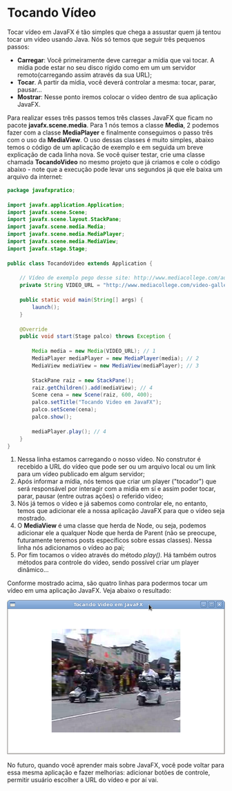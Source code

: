 # Tocando Vídeo

Tocar vídeo em JavaFX é tão simples que chega a assustar quem já tentou tocar um vídeo usando Java. Nós só temos que seguir três pequenos passos:

* **Carregar**: Você primeiramente deve carregar a mídia que vai tocar. A mídia pode estar no seu disco rígido como em um um servidor remoto(carregando assim através da sua URL);
* **Tocar**. A partir da mídia, você deverá controlar a mesma: tocar, parar, pausar...
* **Mostrar**: Nesse ponto iremos colocar o vídeo dentro de sua aplicação JavaFX.


Para realizar esses três passos temos três classes JavaFX que ficam no pacote **javafx.scene.media**. Para 1 nós temos a classe **Media**, 2 podemos fazer com a classe **MediaPlayer** e finalmente conseguimos o passo três com o uso da **MediaView**. O uso dessas classes é muito simples, abaixo temos o código de um aplicação de exemplo e em seguida um breve explicação de cada linha nova. Se você quiser testar, crie uma classe chamada **TocandoVideo** no mesmo projeto que já criamos e cole o código abaixo - note que a execução pode levar uns segundos já que ele baixa um arquivo da internet:

```java
package javafxpratico;

import javafx.application.Application;
import javafx.scene.Scene;
import javafx.scene.layout.StackPane;
import javafx.scene.media.Media;
import javafx.scene.media.MediaPlayer;
import javafx.scene.media.MediaView;
import javafx.stage.Stage;

public class TocandoVideo extends Application {

	// Vídeo de exemplo pego desse site: http://www.mediacollege.com/adobe/flash/video/tutorial/example-flv.html
	private String VIDEO_URL = "http://www.mediacollege.com/video-gallery/testclips/20051210-w50s.flv";
	
	public static void main(String[] args) {
		launch();
	}

	@Override
	public void start(Stage palco) throws Exception {

		Media media = new Media(VIDEO_URL); // 1
		MediaPlayer mediaPlayer = new MediaPlayer(media); // 2
		MediaView mediaView = new MediaView(mediaPlayer); // 3

		StackPane raiz = new StackPane();
		raiz.getChildren().add(mediaView); // 4
		Scene cena = new Scene(raiz, 600, 400);
		palco.setTitle("Tocando Video em JavaFX");
		palco.setScene(cena);
		palco.show();

		mediaPlayer.play(); // 4
	}
}
```

1. Nessa linha estamos carregando o nosso vídeo. No construtor é recebido a URL do vídeo que pode ser ou um arquivo local ou um link para um vídeo publicado em algum servidor;
2. Após informar a mídia, nós temos que criar um player ("tocador") que será responsável por interagir com a midia em sí e assim poder tocar, parar, pausar (entre outras ações) o referido vídeo;
3. Nós já temos o vídeo e já sabemos como controlar ele, no entanto, temos que adicionar ele a nossa aplicação JavaFX para que o vídeo seja mostrado. 
4. O **MediaView** é uma classe que herda de  Node, ou seja, podemos adicionar ele a qualquer Node que herda de Parent (não se preocupe, futuramente teremos posts específicos sobre essas classes). Nessa linha nós adicionamos o vídeo ao pai;
5. Por fim tocamos o vídeo através do método *play()*. Há também outros métodos para controle do vídeo, sendo possível criar um player dinâmico...

Conforme mostrado acima, são quatro linhas para podermos tocar um vídeo em uma aplicação JavaFX. Veja abaixo o resultado:

![](../imagens/telas/tocando_video.png)

No futuro, quando você aprender mais sobre JavaFX, você pode voltar para essa mesma aplicação e fazer melhorias: adicionar botões de controle, permitir usuário escolher a URL do vídeo e por aí vai.